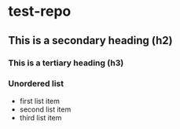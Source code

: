 # test-repo

## This is a secondary heading (h2)

### This is a tertiary heading (h3)


### Unordered list
* first list item
* second list item
* third list item